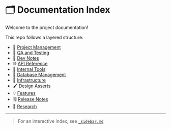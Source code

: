 # 🗂️ Documentation Index

Welcome to the project documentation!

This repo follows a layered structure:

- 📌 [Project Management](project-management/)
- 🧪 [QA and Testing](qa/)
- 🧠 [Dev Notes](dev-notes/)
- 🌐 [API Reference](api/)
- 🧰 [Internal Tools](internal-tools/)
- 💾 [Database Management](database/)
- 🏢 [Infrastructure](infra/)
- 🖌️ [Design Asserts](design-assets/)
- 💡 [Features](feat/)
- 🗒️ [Release Notes](release-notes/)
- 🔬 [Research](research/)

---

> For an interactive index, see [`_sidebar.md`](../_sidebar.md)
